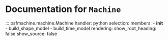 # Documentation for `Machine`

::: psfmachine.machine.Machine
    handler: python
    selection:
      members:
        - __init__
        - build_shape_model
        - build_time_model
    rendering:
      show_root_heading: false
      show_source: false

